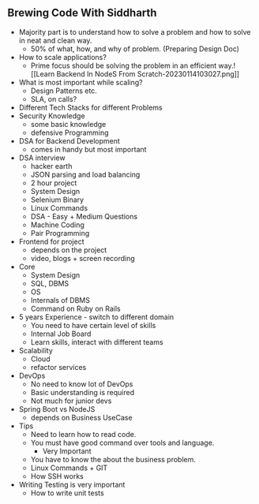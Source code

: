 ## Brewing Code With Siddharth
- Majority part is to understand how to solve a problem and how to solve in neat and clean way.
	- 50% of what, how, and why of problem. (Preparing Design Doc)
- How to scale applications?
	- Prime focus should be solving the problem in an efficient way.![[Learn Backend In NodeS From Scratch-20230114103027.png]]
- What is most important while scaling?
	- Design Patterns etc.
	- SLA, on calls?
- Different Tech Stacks for different Problems
- Security Knowledge
	- some basic knowledge
	- defensive Programming
- DSA for Backend Development
	- comes in handy but most important
- DSA interview
	- hacker earth
	- JSON parsing and load balancing
	- 2 hour project
	- System Design
	- Selenium Binary
	- Linux Commands
	- DSA - Easy + Medium Questions
	- Machine Coding
	- Pair Programming
- Frontend for project
	- depends on the project
	- video, blogs + screen recording
- Core
	- System Design
	- SQL, DBMS
	- OS
	- Internals of DBMS
	- Command on Ruby on Rails
- 5 years Experience - switch to different domain
	- You need to have certain level of skills
	- Internal Job Board
	- Learn skills, interact with different teams
- Scalability
	- Cloud
	- refactor services
- DevOps
	- No need to know lot of DevOps
	- Basic understanding is required
	- Not much for junior devs
- Spring Boot vs NodeJS
	- depends on Business UseCase
- Tips
	- Need to learn how to read code.
	- You must have good command over tools and language.
		- Very Important
	- You have to know the about the business problem.
	- Linux Commands + GIT
	- How SSH works
- Writing Testing is very important
	- How to write unit tests